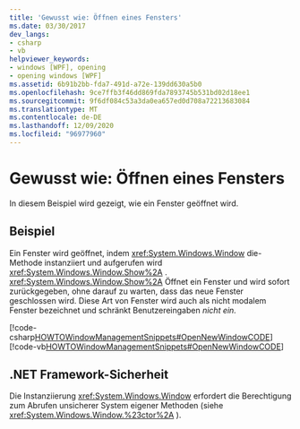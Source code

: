 ```yaml
---
title: 'Gewusst wie: Öffnen eines Fensters'
ms.date: 03/30/2017
dev_langs:
- csharp
- vb
helpviewer_keywords:
- windows [WPF], opening
- opening windows [WPF]
ms.assetid: 6b91b2bb-fda7-491d-a72e-139dd630a5b0
ms.openlocfilehash: 9ce7ffb3f46dd869fda7893745b531bd02d18ee1
ms.sourcegitcommit: 9f6df084c53a3da0ea657ed0d708a72213683084
ms.translationtype: MT
ms.contentlocale: de-DE
ms.lasthandoff: 12/09/2020
ms.locfileid: "96977960"
---
```

# <a name="how-to-open-a-window"></a>Gewusst wie: Öffnen eines Fensters
In diesem Beispiel wird gezeigt, wie ein Fenster geöffnet wird.  
  
## <a name="example"></a>Beispiel  
 Ein Fenster wird geöffnet, indem <xref:System.Windows.Window> die-Methode instanziiert und aufgerufen wird <xref:System.Windows.Window.Show%2A> . <xref:System.Windows.Window.Show%2A> Öffnet ein Fenster und wird sofort zurückgegeben, ohne darauf zu warten, dass das neue Fenster geschlossen wird. Diese Art von Fenster wird auch als nicht modalem Fenster bezeichnet und schränkt Benutzereingaben *nicht ein.*  
  
 [!code-csharp[HOWTOWindowManagementSnippets#OpenNewWindowCODE](~/samples/snippets/csharp/VS_Snippets_Wpf/HOWTOWindowManagementSnippets/CSharp/MainWindow.xaml.cs#opennewwindowcode)]
 [!code-vb[HOWTOWindowManagementSnippets#OpenNewWindowCODE](~/samples/snippets/visualbasic/VS_Snippets_Wpf/HOWTOWindowManagementSnippets/visualbasic/mainwindow.xaml.vb#opennewwindowcode)]  
  
## <a name="net-framework-security"></a>.NET Framework-Sicherheit  
 Die Instanziierung <xref:System.Windows.Window> erfordert die Berechtigung zum Abrufen unsicherer System eigener Methoden (siehe <xref:System.Windows.Window.%23ctor%2A> ).
